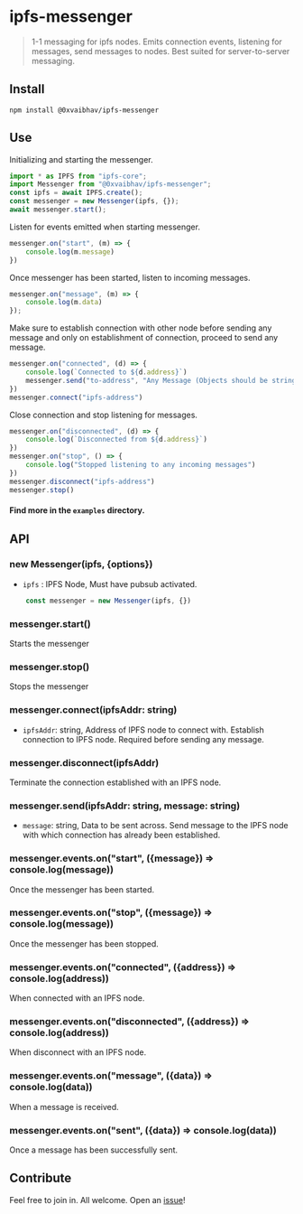 
# ipfs-messenger

> 1-1 messaging for ipfs nodes. Emits connection events, listening for messages, send messages to nodes. Best suited for server-to-server messaging.

## Install
```
npm install @0xvaibhav/ipfs-messenger
```
## Use
Initializing and starting the messenger.
```js
import * as IPFS from "ipfs-core";
import Messenger from "@0xvaibhav/ipfs-messenger";
const ipfs = await IPFS.create();
const messenger = new Messenger(ipfs, {});
await messenger.start();
```
Listen for events emitted when starting messenger.
```js
messenger.on("start", (m) => {
    console.log(m.message)
})
```
Once messenger has been started, listen to incoming messages.
```js
messenger.on("message", (m) => {
    console.log(m.data)
});
```
Make sure to establish connection with other node before sending any message and only on establishment of connection, proceed to send any message.
```js
messenger.on("connected", (d) => {
    console.log(`Connected to ${d.address}`)
    messenger.send("to-address", "Any Message (Objects should be stringyfied)")
})
messenger.connect("ipfs-address")
```
Close connection and stop listening for messages.
```js
messenger.on("disconnected", (d) => {
    console.log(`Disconnected from ${d.address}`)
})
messenger.on("stop", () => {
    console.log("Stopped listening to any incoming messages")
})
messenger.disconnect("ipfs-address")
messenger.stop()
```
#### Find more in the `examples` directory.

## API
### new Messenger(ipfs, {options})
* `ipfs` : IPFS Node, Must have pubsub activated.
```js
    const messenger = new Messenger(ipfs, {})
```
### messenger.start()
Starts the messenger
### messenger.stop()
Stops the messenger
### messenger.connect(ipfsAddr: string)
* `ipfsAddr`: string, Address of IPFS node to connect with.
Establish connection to IPFS node. Required before sending any message.
### messenger.disconnect(ipfsAddr)
Terminate the connection established with an IPFS node.
### messenger.send(ipfsAddr: string, message: string)
* `message`: string, Data to be sent across.
Send message to the IPFS node with which connection has already been established.
### messenger.events.on("start", ({message}) => console.log(message))
Once the messenger has been started.
### messenger.events.on("stop", ({message}) => console.log(message))
Once the messenger has been stopped.
### messenger.events.on("connected", ({address}) => console.log(address))
When connected with an IPFS node.
### messenger.events.on("disconnected", ({address}) => console.log(address))
When disconnect with an IPFS node.
### messenger.events.on("message", ({data}) => console.log(data))
When a message is received.
### messenger.events.on("sent", ({data}) => console.log(data))
Once a message has been successfully sent.

## Contribute
Feel free to join in. All welcome. Open an [issue](https://github.com/vaibhavmuchandi/ipfs-messenger/issues)!